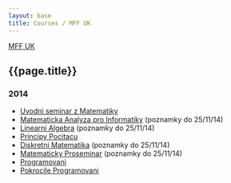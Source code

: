 ```yaml
---
layout: base
title: Courses / MFF UK
---
```


[MFF UK](..)

## {{page.title}}

### 2014

* [Uvodni seminar z Matematiky](2014-uvodni-seminar-z-matematiky.html)
* [Matematicka Analyza pro Informatiky](2014-matematicka-analyza-pro-informatiky.html) (poznamky do 25/11/14)
* [Linearni Algebra](2014-linearni-algebra.html) (poznamky do 25/11/14)
* [Principy Pocitacu](2014-principy-pocitacu.html)
* [Diskretni Matematika](2014-diskretni-matematika.html) (poznamky do 25/11/14)
* [Matematicky Proseminar](2014-matematicky-proseminar.html) (poznamky do 25/11/14)
* [Programovani](2014-programovani.html)
* [Pokrocile Programovani](2014-pokrocile-programovani.html)


